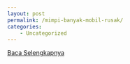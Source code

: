 ```yaml
---
layout: post
permalink: /mimpi-banyak-mobil-rusak/
categories:
    - Uncategorized
---
```


[Baca Selengkapnya](/10)